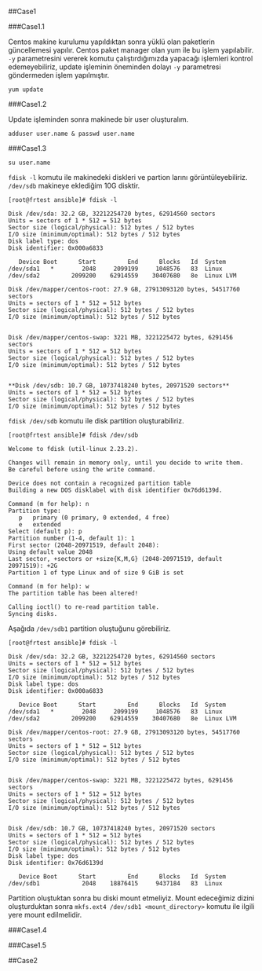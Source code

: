 ##Case1

###Case1.1

Centos makine kurulumu yapıldıktan sonra yüklü olan paketlerin güncellemesi yapılır. Centos paket manager olan yum ile bu işlem yapılabilir. `-y` parametresini vererek komutu çalıştırdığımızda yapacağı işlemleri kontrol edemeyebiliriz, update işleminin öneminden dolayı `-y` parametresi göndermeden işlem yapılmıştır.

   `yum update `

###Case1.2

Update işleminden sonra makinede bir user oluşturalım.

`adduser user.name & passwd user.name`


###Case1.3

`su user.name`

`fdisk -l` komutu ile makinedeki diskleri ve partion larını görüntüleyebiliriz. `/dev/sdb` makineye eklediğim 10G disktir. 

```
[root@frtest ansible]# fdisk -l

Disk /dev/sda: 32.2 GB, 32212254720 bytes, 62914560 sectors
Units = sectors of 1 * 512 = 512 bytes
Sector size (logical/physical): 512 bytes / 512 bytes
I/O size (minimum/optimal): 512 bytes / 512 bytes
Disk label type: dos
Disk identifier: 0x000a6833

   Device Boot      Start         End      Blocks   Id  System
/dev/sda1   *        2048     2099199     1048576   83  Linux
/dev/sda2         2099200    62914559    30407680   8e  Linux LVM

Disk /dev/mapper/centos-root: 27.9 GB, 27913093120 bytes, 54517760 sectors
Units = sectors of 1 * 512 = 512 bytes
Sector size (logical/physical): 512 bytes / 512 bytes
I/O size (minimum/optimal): 512 bytes / 512 bytes


Disk /dev/mapper/centos-swap: 3221 MB, 3221225472 bytes, 6291456 sectors
Units = sectors of 1 * 512 = 512 bytes
Sector size (logical/physical): 512 bytes / 512 bytes
I/O size (minimum/optimal): 512 bytes / 512 bytes


**Disk /dev/sdb: 10.7 GB, 10737418240 bytes, 20971520 sectors**
Units = sectors of 1 * 512 = 512 bytes
Sector size (logical/physical): 512 bytes / 512 bytes
I/O size (minimum/optimal): 512 bytes / 512 bytes
```

`fdisk /dev/sdb` komutu ile disk partition oluşturabiliriz.

```
[root@frtest ansible]# fdisk /dev/sdb

Welcome to fdisk (util-linux 2.23.2).

Changes will remain in memory only, until you decide to write them.
Be careful before using the write command.

Device does not contain a recognized partition table
Building a new DOS disklabel with disk identifier 0x76d6139d.

Command (m for help): n
Partition type:
   p   primary (0 primary, 0 extended, 4 free)
   e   extended
Select (default p): p
Partition number (1-4, default 1): 1
First sector (2048-20971519, default 2048):
Using default value 2048
Last sector, +sectors or +size{K,M,G} (2048-20971519, default 20971519): +2G
Partition 1 of type Linux and of size 9 GiB is set

Command (m for help): w
The partition table has been altered!

Calling ioctl() to re-read partition table.
Syncing disks.
```

Aşağıda `/dev/sdb1` partition oluştuğunu görebiliriz.

```
[root@frtest ansible]# fdisk -l

Disk /dev/sda: 32.2 GB, 32212254720 bytes, 62914560 sectors
Units = sectors of 1 * 512 = 512 bytes
Sector size (logical/physical): 512 bytes / 512 bytes
I/O size (minimum/optimal): 512 bytes / 512 bytes
Disk label type: dos
Disk identifier: 0x000a6833

   Device Boot      Start         End      Blocks   Id  System
/dev/sda1   *        2048     2099199     1048576   83  Linux
/dev/sda2         2099200    62914559    30407680   8e  Linux LVM

Disk /dev/mapper/centos-root: 27.9 GB, 27913093120 bytes, 54517760 sectors
Units = sectors of 1 * 512 = 512 bytes
Sector size (logical/physical): 512 bytes / 512 bytes
I/O size (minimum/optimal): 512 bytes / 512 bytes


Disk /dev/mapper/centos-swap: 3221 MB, 3221225472 bytes, 6291456 sectors
Units = sectors of 1 * 512 = 512 bytes
Sector size (logical/physical): 512 bytes / 512 bytes
I/O size (minimum/optimal): 512 bytes / 512 bytes


Disk /dev/sdb: 10.7 GB, 10737418240 bytes, 20971520 sectors
Units = sectors of 1 * 512 = 512 bytes
Sector size (logical/physical): 512 bytes / 512 bytes
I/O size (minimum/optimal): 512 bytes / 512 bytes
Disk label type: dos
Disk identifier: 0x76d6139d

   Device Boot      Start         End      Blocks   Id  System
/dev/sdb1            2048    18876415     9437184   83  Linux
```

Partition oluştuktan sonra bu diski mount etmeliyiz. Mount edeceğimiz dizini oluşturduktan sonra `mkfs.ext4 /dev/sdb1 <mount_directory>` komutu ile ilgili yere mount edilmelidir. 

###Case1.4


###Case1.5


##Case2

